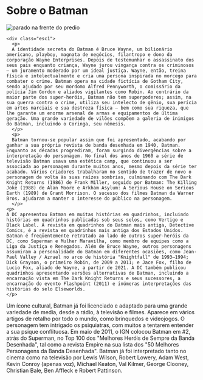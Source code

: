 <!DOCTYPE html>
<html lang="pt_br">
  <head>
    <meta charset="UTF-8" />
    <meta http-equiv="X-UA-Compatible" content="IE=edge" />
    <meta name="viewport" content="width=device-width, initial-scale=1.0" />
    <title>Batman</title>
    <link rel="stylesheet" href="style.css" />
  </head>
  <body>
    <h1>Sobre o Batman</h1>
    <div id="imagem1">
      <img
        src="https://th.bing.com/th?id=OIP.PoHpU5dgjA7wyX7xos6_ygHaEK&w=333&h=187&c=8&rs=1&qlt=90&o=6&pid=3.1&rm=2"
        alt="parado na frente do predio"
      />
    </div>
  
  
    <div class="esc1">
      <p> 
      A identidade secreta do Batman é Bruce Wayne, um bilionário americano, playboy, magnata de negócios, filantropo e dono da corporação Wayne Enterprises. Depois de testemunhar o assassinato dos seus pais enquanto criança, Wayne jurou vingança contra os criminosos — um juramento moderado por um ideal justiça. Wayne, então, treina física e intelectualmente e cria uma persona inspirada no morcego para combater o crime. Batman opera na cidade fictícia de Gotham City, sendo ajudado por seu mordomo Alfred Pennyworth, o comissário da polícia Jim Gordon e aliados vigilantes como Robin. Ao contrário da maior parte dos super-heróis, Batman não tem superpoderes; assim, na sua guerra contra o crime, utiliza seu intelecto de gênio, sua perícia em artes marciais e sua destreza física — bem como sua riqueza, que lhe garante um enorme arsenal de armas e equipamentos de última geração. Uma grande variedade de vilões compõem a galeria de inimigos do Batman, incluindo o Coringa, seu nêmesis.
      </p>
      <p>
      Batman tornou-se popular assim que foi apresentado, acabando por ganhar a sua própria revista de banda desenhada em 1940, Batman. Enquanto as décadas progrediram, foram surgindo divergências sobre a interpretação do personagem. No final dos anos de 1960 a série de televisão Batman usava uma estética camp, que continuou a ser associada ao personagem durante muitos anos, mesmo depois da série ter acabado. Vários criadores trabalharam no sentido de trazer de novo o personagem de volta às suas raízes sombrias, culminando com The Dark Knight Returns (1986) de Frank Miller, seguido por Batman: The Killing Joke (1988) de Alan Moore e Arkham Asylum: A Serious House on Serious Earth (1989) de Grant Morrison. O sucesso dos filmes Batman da Warner Bros. ajudaram a manter o interesse do público na personagem.
      </p>
    <p>
    A DC apresentou Batman em muitas histórias em quadrinhos, incluindo histórias em quadrinhos publicadas sob seus selos, como Vertigo e Black Label. A revista em quadrinhos do Batman mais antiga, Detective Comics, é a revista em quadrinhos mais antiga dos Estados Unidos. Batman é freqüentemente retratado ao lado de outros super-heróis da DC, como Superman e Mulher Maravilha, como membro de equipes como a Liga da Justiça e Renegados. Além de Bruce Wayne, outros personagens assumiram a personalidade do Batman em diferentes ocasiões, como Jean-Paul Valley / Azrael no arco de história "Knightfall" de 1993–1994; Dick Grayson, o primeiro Robin, de 2009 a 2011; e Jace Fox, filho de Lucio Fox, aliado de Wayne, a partir de 2021. A DC também publicou quadrinhos apresentando versões alternativas de Batman, incluindo a encarnação vista em The Dark Knight Returns e seus sucessores, a encarnação do evento Flashpoint (2011) e inúmeras interpretações das histórias do selo Elseworlds.
    </p>
  <p>
  Um ícone cultural, Batman já foi licenciado e adaptado para uma grande variedade de media, desde a rádio, à televisão e filmes. Aparece em vários artigos de retalho por todo o mundo, como brinquedos e videojogos. O personagem tem intrigado os psiquiatras, com muitos a tentarem entender a sua psique conflituosa. Em maio de 2011, o IGN colocou Batman em #2, atrás do Superman, no Top 100 dos "Melhores Heróis de Sempre da Banda Desenhada", tal como a revista Empire na sua lista dos "50 Melhores Personagens da Banda Desenhada". Batman já foi interpretado tanto no cinema como na televisão por Lewis Wilson, Robert Lowery, Adam West, Kevin Conroy (apenas voz), Michael Keaton, Val Kilmer, George Clooney, Christian Bale, Ben Affleck e Robert Pattinson.
  </p>
    </div>
  </body>
</html>
